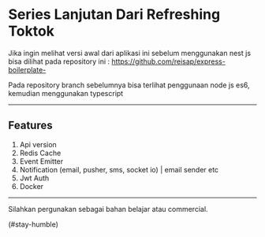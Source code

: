 # Series Lanjutan Dari Refreshing Toktok

Jika ingin melihat versi awal dari aplikasi ini sebelum menggunakan nest js bisa dilihat pada repository ini :
https://github.com/reisap/express-boilerplate-

Pada repository branch sebelumnya bisa terlihat penggunaan node js es6, kemudian menggunakan typescript

---

## Features

1. Api version
2. Redis Cache
3. Event Emitter
4. Notification (email, pusher, sms, socket io) | email sender etc
5. Jwt Auth
6. Docker

---

Silahkan pergunakan sebagai bahan belajar atau commercial.

(#stay-humble)
